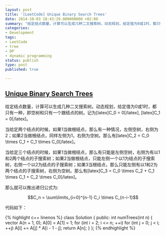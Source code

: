 ```yaml
---
layout: post
title: '[LeetCode] Unique Binary Search Trees'
date: 2014-10-03 18:43:29.000000000 +02:00
summary: "给定结点数量，计算可以生成几种二叉搜索树。动态规划，给定值为0或1时，都只有一种，即空树和只有一个跟结点的树。"
categories:
- Development
tags:
- LeetCode
- tree
- DP
- dynamic programming
status: publish
type: post
published: true

---
```


## [Unique Binary Search Trees](https://oj.leetcode.com/problems/unique-binary-search-trees/)

给定结点数量，计算可以生成几种二叉搜索树。动态规划，给定值为0或1时，都只有一种，即空树和只有一个跟结点的树。记为[latex]C_0 = 0[/latex], [latex]C_1 = 0[/latex]。

当给定两个结点的时候，如果1当做根结点，那么有一种情况，左侧空树，右侧为2；如果2当做根结点，同样左侧为1，右侧为空树。那么有[latex]C_2 = C_0 \times C_1 + C_1 \times C_0[/latex]。

当给定三个结点的时候，如果1当做根结点，那么有只能是左侧空树，右侧为有以1和2两个结点的子搜索树；如果2当做根结点，只能左侧一个以1为结点的子搜索树，右侧一个以2为结点的子搜索树；如果3当根结点，那么只能左侧有以1和2为两个结点的子搜索树，右侧为空树。那么有[latex]C_3 = C_0 \times C_2 + C_1 \times C_1 + C_2 \times C_0[/latex]。

那么就可以推出递归公式为:

$$C_n = \sum\limits_{i=0}^{n-1} C_i \times C_{n-i-1}$$

代码如下：

{% highlight c++ linenos %}
class Solution {
public:
    int numTrees(int n) {
        vector<int> A(n + 1, 0);
        A[0] = A[1] = 1;
        for (int i = 2; i <= n; ++i)
            for (int j = 0; j < i; ++j)
                A[i] += A[j] * A[i - 1 - j];
        return A[n];
    }
};
{% endhighlight %}
